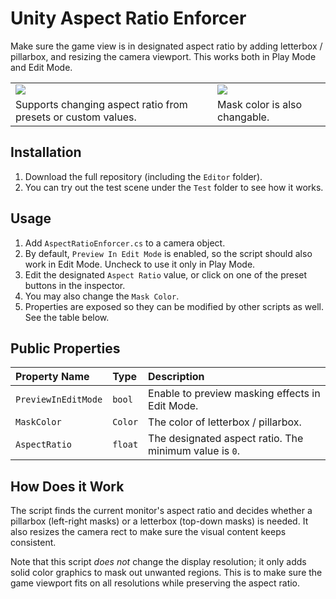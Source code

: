 # Unity Aspect Ratio Enforcer
Make sure the game view is in designated aspect ratio by adding letterbox / pillarbox, and resizing the camera viewport.
This works both in Play Mode and Edit Mode.

<table>
  <tr>
    <td>
      <img src = "Documentation~/Change_AspectRatio.gif" />
    </td>
    <td>
      <img src = "Documentation~/Change_MaskColor.gif" />
    </td>
  </tr>
  <tr>
    <td>
      Supports changing aspect ratio from presets or custom values.
    </td>
    <td>
      Mask color is also changable.
    </td>
  </tr>
</table>

## Installation
1. Download the full repository (including the `Editor` folder).
2. You can try out the test scene under the `Test` folder to see how it works.

## Usage
1. Add `AspectRatioEnforcer.cs` to a camera object.
2. By default, `Preview In Edit Mode` is enabled, so the script should also work in Edit Mode. Uncheck to use it only in Play Mode.
3. Edit the designated `Aspect Ratio` value, or click on one of the preset buttons in the inspector.
4. You may also change the `Mask Color`.
5. Properties are exposed so they can be modified by other scripts as well. See the table below.

## Public Properties

| Property Name       | Type    | Description                                            |
| :---                | :---    | :---                                                   |
| `PreviewInEditMode` | `bool`  | Enable to preview masking effects in Edit Mode.        |
| `MaskColor`         | `Color` | The color of letterbox / pillarbox.                    |
| `AspectRatio`       | `float` | The designated aspect ratio. The minimum value is `0`. |

## How Does it Work
The script finds the current monitor's aspect ratio and decides whether a pillarbox (left-right masks) or a letterbox (top-down masks) is needed. It also resizes the camera rect to make sure the visual content keeps consistent. 

Note that this script *does not* change the display resolution; it only adds solid color graphics to mask out unwanted regions. This is to make sure the game viewport fits on all resolutions while preserving the aspect ratio.
